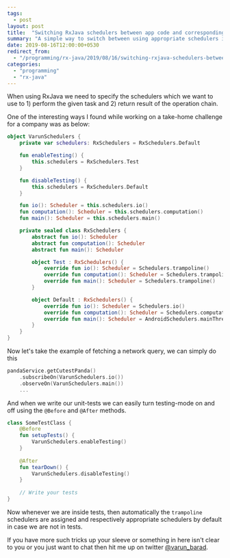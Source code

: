 ```yaml
---
tags:
  - post
layout: post
title:  "Switching RxJava schedulers between app code and corresponding tests"
summary: "A simple way to switch between using appropriate schedulers in app code and using trampoline schedulers for tests."
date: 2019-08-16T12:00:00+0530
redirect_from:
  - "/programming/rx-java/2019/08/16/switching-rxjava-schedulers-between-app-code-and-corresponding-tests.html"
categories:
  - "programming"
  - "rx-java"
---
```


When using RxJava we need to specify the schedulers which we want to use to 1) perform the given task and 2) return result of the operation chain.

One of the interesting ways I found while working on a take-home challenge for a company was as below:

```kotlin
object VarunSchedulers {
    private var schedulers: RxSchedulers = RxSchedulers.Default

    fun enableTesting() {
        this.schedulers = RxSchedulers.Test
    }

    fun disableTesting() {
        this.schedulers = RxSchedulers.Default
    }

    fun io(): Scheduler = this.schedulers.io()
    fun computation(): Scheduler = this.schedulers.computation()
    fun main(): Scheduler = this.schedulers.main()

    private sealed class RxSchedulers {
        abstract fun io(): Scheduler
        abstract fun computation(): Scheduler
        abstract fun main(): Scheduler

        object Test : RxSchedulers() {
            override fun io(): Scheduler = Schedulers.trampoline()
            override fun computation(): Scheduler = Schedulers.trampoline()
            override fun main(): Scheduler = Schedulers.trampoline()
        }

        object Default : RxSchedulers() {
            override fun io(): Scheduler = Schedulers.io()
            override fun computation(): Scheduler = Schedulers.computation()
            override fun main(): Scheduler = AndroidSchedulers.mainThread()
        }
    }
}
```

Now let's take the example of fetching a network query, we can simply do this

```kotlin
pandaService.getCutestPanda()
    .subscribeOn(VarunSchedulers.io())
    .observeOn(VarunSchedulers.main())
    ...
```

And when we write our unit-tests we can easily turn testing-mode on and off using the `@Before` and `@After` methods.

```kotlin
class SomeTestClass {
    @Before
    fun setupTests() {
        VarunSchedulers.enableTesting()
    }
    
    @After
    fun tearDown() {
        VarunSchedulers.disableTesting()
    }
    
    // Write your tests
}
```

Now whenever we are inside tests, then automatically the `trampoline` schedulers are assigned and respectively appropriate schedulers by default in case we are not in tests.

If you have more such tricks up your sleeve or something in here isn't clear to you or you just want to chat then hit me up on twitter [@varun_barad][varun-twitter].

[varun-twitter]: https://twitter.com/varun_barad 
